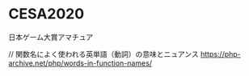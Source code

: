 # CESA2020
 日本ゲーム大賞アマチュア

 // 関数名によく使われる英単語（動詞）の意味とニュアンス
 https://php-archive.net/php/words-in-function-names/
 